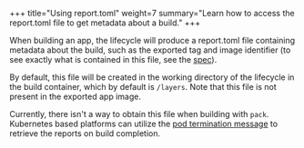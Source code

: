 +++
title="Using report.toml"
weight=7
summary="Learn how to access the report.toml file to get metadata about a build."
+++

When building an app, the lifecycle will produce a report.toml file containing metadata about the build, such as the exported tag and image identifier (to see exactly what is contained in this file, see the [spec](https://github.com/buildpacks/spec/blob/main/platform.md#reporttoml-toml)).

By default, this file will be created in the working directory of the lifecycle in the build container, which by default is `/layers`. Note that this file is not present in the exported app image.

Currently, there isn't a way to obtain this file when building with `pack`. Kubernetes based platforms can utilize the [pod termination message](https://kubernetes.io/docs/tasks/debug-application-cluster/determine-reason-pod-failure/#customizing-the-termination-message) to retrieve the reports on build completion.
